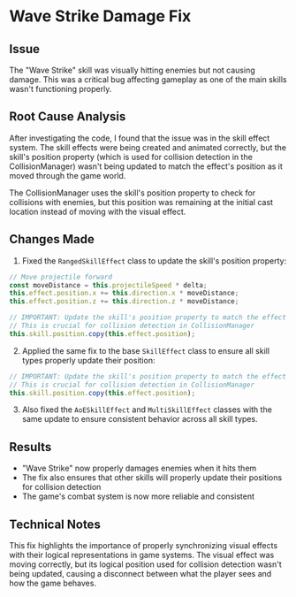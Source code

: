 # Wave Strike Damage Fix

## Issue
The "Wave Strike" skill was visually hitting enemies but not causing damage. This was a critical bug affecting gameplay as one of the main skills wasn't functioning properly.

## Root Cause Analysis
After investigating the code, I found that the issue was in the skill effect system. The skill effects were being created and animated correctly, but the skill's position property (which is used for collision detection in the CollisionManager) wasn't being updated to match the effect's position as it moved through the game world.

The CollisionManager uses the skill's position property to check for collisions with enemies, but this position was remaining at the initial cast location instead of moving with the visual effect.

## Changes Made

1. Fixed the `RangedSkillEffect` class to update the skill's position property:
```javascript
// Move projectile forward
const moveDistance = this.projectileSpeed * delta;
this.effect.position.x += this.direction.x * moveDistance;
this.effect.position.z += this.direction.z * moveDistance;

// IMPORTANT: Update the skill's position property to match the effect's position
// This is crucial for collision detection in CollisionManager
this.skill.position.copy(this.effect.position);
```

2. Applied the same fix to the base `SkillEffect` class to ensure all skill types properly update their position:
```javascript
// IMPORTANT: Update the skill's position property to match the effect's position
// This is crucial for collision detection in CollisionManager
this.skill.position.copy(this.effect.position);
```

3. Also fixed the `AoESkillEffect` and `MultiSkillEffect` classes with the same update to ensure consistent behavior across all skill types.

## Results
- "Wave Strike" now properly damages enemies when it hits them
- The fix also ensures that other skills will properly update their positions for collision detection
- The game's combat system is now more reliable and consistent

## Technical Notes
This fix highlights the importance of properly synchronizing visual effects with their logical representations in game systems. The visual effect was moving correctly, but its logical position used for collision detection wasn't being updated, causing a disconnect between what the player sees and how the game behaves.